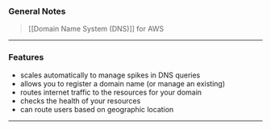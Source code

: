 
### General Notes

> [[Domain Name System (DNS)]] for AWS

___

### Features

-   scales automatically to manage spikes in DNS queries
-   allows you to register a domain name (or manage an existing)
-   routes internet traffic to the resources for your domain
-   checks the health of your resources
-   can route users based on geographic location 

___
